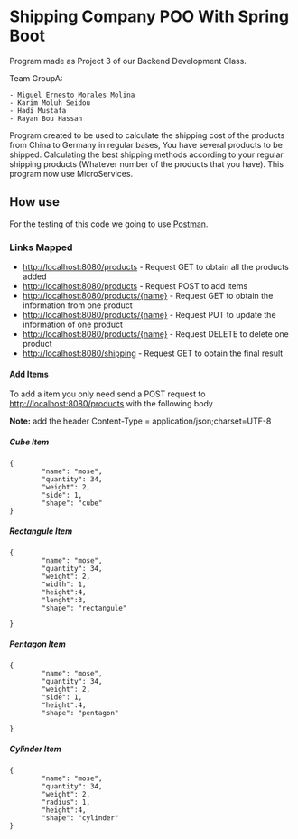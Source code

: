# Shipping Company POO With Spring Boot

Program made as Project 3 of our Backend Development Class.

Team GroupA:

	- Miguel Ernesto Morales Molina
	- Karim Moluh Seidou
	- Hadi Mustafa
	- Rayan Bou Hassan

Program created to be used to calculate the shipping cost of the products from China to Germany in regular bases, You have several products to be shipped. Calculating the best shipping methods according to your regular shipping products (Whatever number of the products that you have).
This program now use MicroServices.

## How use
	
For the testing of this code we going to use [Postman](https://www.postman.com/).

### Links Mapped

- [http://localhost:8080/products](http://localhost:8080/products) - Request GET to obtain all the products added
- [http://localhost:8080/products](http://localhost:8080/products) - Request POST to add items
- [http://localhost:8080/products/{name}](http://localhost:8080/products) - Request GET to obtain the information from one product
- [http://localhost:8080/products/{name}](http://localhost:8080/products) - Request PUT to update the information of one product
- [http://localhost:8080/products/{name}](http://localhost:8080/products) - Request DELETE to delete one product
- [http://localhost:8080/shipping](http://localhost:8080/shipping) - Request GET to obtain the final result

#### Add Items

To add a item you only need send a POST request to [http://localhost:8080/products](http://localhost:8080/products) with the following body

**Note:** add the header Content-Type = application/json;charset=UTF-8

##### Cube Item

```
{
        "name": "mose",
        "quantity": 34,
        "weight": 2,
        "side": 1,
        "shape": "cube"       
}

```

##### Rectangule Item

```
{
        "name": "mose",
        "quantity": 34,
        "weight": 2,
        "width": 1,
        "height":4,
        "lenght":3,
        "shape": "rectangule"
        
}

```

##### Pentagon Item

```
{
        "name": "mose",
        "quantity": 34,
        "weight": 2,
        "side": 1,
        "height":4,
        "shape": "pentagon"
     
}

```

##### Cylinder Item

```
{
        "name": "mose",
        "quantity": 34,
        "weight": 2,
        "radius": 1,
        "height":4,
        "shape": "cylinder"       
}
```